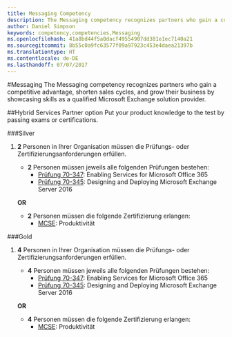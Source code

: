 ```yaml
---
title: Messaging Competency
description: The Messaging competency recognizes partners who gain a competitive advantage, shorten sales cycles, and grow their business by showcasing skills as a qualified Microsoft Exchange solution provider.
author: Daniel Simpson
keywords: competency,competencies,Messaging
ms.openlocfilehash: 41a8bd44f5a0dacf49554907dd381e1ec7140a21
ms.sourcegitcommit: 8b55c0a9fc63577f09a97923c453e4daea21397b
ms.translationtype: HT
ms.contentlocale: de-DE
ms.lasthandoff: 07/07/2017
---
```

#<a name="messaging"></a>Messaging
The Messaging competency recognizes partners who gain a competitive advantage, shorten sales cycles, and grow their business by showcasing skills as a qualified Microsoft Exchange solution provider.

##<a name="hybrid-services-partner-option"></a>Hybrid Services Partner option
Put your product knowledge to the test by passing exams or certifications.

###<a name="silver"></a>Silver
1. **2** Personen in Ihrer Organisation müssen die Prüfungs- oder Zertifizierungsanforderungen erfüllen.
    
    - **2** Personen müssen jeweils alle folgenden Prüfungen bestehen:
        - [Prüfung 70-347](https://www.microsoft.com/en-us/learning/exam-70-347.aspx): Enabling Services for Microsoft Office 365
        - [Prüfung 70-345](https://www.microsoft.com/en-us/learning/exam-70-345.aspx): Designing and Deploying Microsoft Exchange Server 2016

    **OR**

     - **2** Personen müssen die folgende Zertifizierung erlangen:
        - [MCSE](https://www.microsoft.com/en-us/learning/mcse-productivity-certification.aspx): Produktivität

###<a name="gold"></a>Gold
1. **4** Personen in Ihrer Organisation müssen die Prüfungs- oder Zertifizierungsanforderungen erfüllen.

    - **4** Personen müssen jeweils alle folgenden Prüfungen bestehen:
        - [Prüfung 70-347](https://www.microsoft.com/en-us/learning/exam-70-347.aspx): Enabling Services for Microsoft Office 365
        - [Prüfung 70-345](https://www.microsoft.com/en-us/learning/exam-70-345.aspx): Designing and Deploying Microsoft Exchange Server 2016

    **OR**

    - **4** Personen müssen die folgende Zertifizierung erlangen:
        - [MCSE](https://www.microsoft.com/en-us/learning/mcse-productivity-certification.aspx): Produktivität


